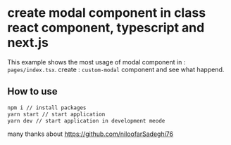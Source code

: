 # create modal component in class react component, typescript and next.js

This example shows the most usage of modal component in : `pages/index.tsx`. create : `custom-modal` component and see what happend.

## How to use

```bash
npm i // install packages
yarn start // start application
yarn dev // start application in development meode
```

many thanks about https://github.com/niloofarSadeghi76
